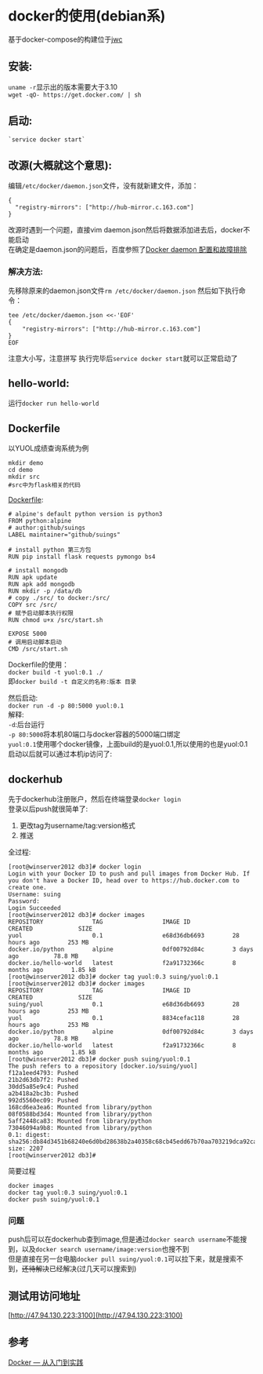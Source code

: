 # docker的使用(debian系)
基于docker-compose的构建位于[jwc](../jwc/)
## 安装:  
`uname -r`显示出的版本需要大于3.10  
`wget -qO- https://get.docker.com/ | sh`
## 启动:
    `service docker start`
## 改源(大概就这个意思):
编辑`/etc/docker/daemon.json`文件，没有就新建文件，添加：
```
{
  "registry-mirrors": ["http://hub-mirror.c.163.com"]
}
```
改源时遇到一个问题，直接vim daemon.json然后将数据添加进去后，docker不能启动  
在确定是daemon.json的问题后，百度参照了[Docker daemon 配置和故障排除](https://blog.csdn.net/warrior_0319/article/details/78407172?locationNum=10&fps=1)  
### 解决方法:
先移除原来的daemon.json文件`rm /etc/docker/daemon.json`
然后如下执行命令：
```
tee /etc/docker/daemon.json <<-'EOF'
{
    "registry-mirrors": ["http://hub-mirror.c.163.com"]
}
EOF
```
注意大小写，注意拼写
执行完毕后`service docker start`就可以正常启动了
## hello-world:
运行`docker run hello-world`

## Dockerfile
以YUOL成绩查询系统为例
```
mkdir demo
cd demo
mkdir src
#src中为flask相关的代码
```

[Dockerfile](Dockerfile):
```
# alpine's default python version is python3
FROM python:alpine 
# author:github/suings
LABEL maintainer="github/suings"

# install python 第三方包 
RUN pip install flask requests pymongo bs4

# install mongodb
RUN apk update
RUN apk add mongodb 
RUN mkdir -p /data/db
# copy ./src/ to docker:/src/
COPY src /src/
# 赋予启动脚本执行权限
RUN chmod u+x /src/start.sh

EXPOSE 5000
# 调用启动脚本启动
CMD /src/start.sh
```

Dockerfile的使用：  
`docker build -t yuol:0.1 ./`  
即`docker build -t 自定义的名称:版本 目录`
  
然后启动:  
`docker run -d -p 80:5000 yuol:0.1`  
解释:  
`-d`:后台运行  
`-p 80:5000`将本机80端口与docker容器的5000端口绑定  
`yuol:0.1`使用哪个docker镜像，上面build的是yuol:0.1,所以使用的也是yuol:0.1  
启动以后就可以通过本机ip访问了:

## dockerhub
先于dockerhub注册账户，然后在终端登录`docker login`  
登录以后push就很简单了:
1. 更改tag为username/tag:version格式
1. 推送  

全过程:
```
[root@winserver2012 db3]# docker login
Login with your Docker ID to push and pull images from Docker Hub. If you don't have a Docker ID, head over to https://hub.docker.com to create one.
Username: suing
Password: 
Login Succeeded
[root@winserver2012 db3]# docker images 
REPOSITORY              TAG                 IMAGE ID            CREATED             SIZE
yuol                    0.1                 e68d36db6693        28 hours ago        253 MB
docker.io/python        alpine              0df00792d84c        3 days ago          78.8 MB
docker.io/hello-world   latest              f2a91732366c        8 months ago        1.85 kB
[root@winserver2012 db3]# docker tag yuol:0.3 suing/yuol:0.1
[root@winserver2012 db3]# docker images 
REPOSITORY              TAG                 IMAGE ID            CREATED             SIZE
suing/yuol              0.1                 e68d36db6693        28 hours ago        253 MB
yuol                    0.1                 8834cefac118        28 hours ago        253 MB
docker.io/python        alpine              0df00792d84c        3 days ago          78.8 MB
docker.io/hello-world   latest              f2a91732366c        8 months ago        1.85 kB
[root@winserver2012 db3]# docker push suing/yuol:0.1
The push refers to a repository [docker.io/suing/yuol]
f12a1eed4793: Pushed 
21b2d63db7f2: Pushed 
30dd5a85e9c4: Pushed 
a2b418a2bc3b: Pushed 
992d5560ec09: Pushed 
168cd6ea3ea6: Mounted from library/python 
08f0588bd3d4: Mounted from library/python 
5aff2448ca83: Mounted from library/python 
73046094a9b8: Mounted from library/python 
0.1: digest: sha256:db84d3451b68240e6d0bd28638b2a40358c68cb45edd67b70aa703219dca92ca size: 2207
[root@winserver2012 db3]# 
```
简要过程  
```
docker images
docker tag yuol:0.3 suing/yuol:0.1
docker push suing/yuol:0.1
```
### 问题
push后可以在dockerhub查到image,但是通过`docker search username`不能搜到，以及`docker search username/image:version`也搜不到  
但是直接在另一台电脑`docker pull suing/yuol:0.1`可以拉下来，就是搜索不到，~~还待解决~~已经解决(过几天可以搜索到)
## 测试用访问地址
[http://47.94.130.223:3100](http://47.94.130.223:3100)

## 参考
[Docker — 从入门到实践](https://yeasy.gitbooks.io/docker_practice/)

